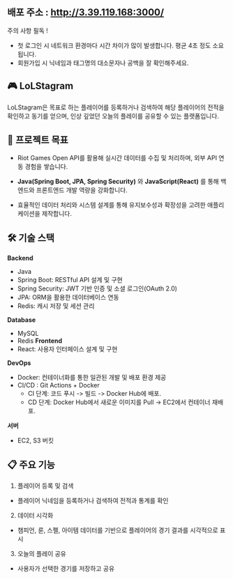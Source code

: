 ## 배포 주소 : http://3.39.119.168:3000/ <br>
주의 사항 필독 ! 
- 첫 로그인 시 네트워크 환경마다 시간 차이가 많이 발생합니다. 평균 4초 정도 소요됩니다.
- 회원가입 시 닉네임과 태그명의 대소문자나 공백을 잘 확인해주세요.



## 🎮 LoLStagram 
LoLStagram은 목표로 하는 플레이어를 등록하거나 검색하여 해당 플레이어의 전적을 확인하고 동기를 얻으며, 인상 깊었던 오늘의 플레이를 공유할 수 있는 플랫폼입니다.

## 📌 프로젝트 목표
- Riot Games Open API를 활용해 실시간 데이터를 수집 및 처리하며, 외부 API 연동 경험을 쌓습니다.

- **Java(Spring Boot, JPA, Spring Security)** 와 **JavaScript(React)** 를 통해 백엔드와 프론트엔드 개발 역량을 강화합니다.

- 효율적인 데이터 처리와 시스템 설계를 통해 유지보수성과 확장성을 고려한 애플리케이션을 제작합니다.

## 🛠️ 기술 스택
**Backend**<br>
- Java
- Spring Boot: RESTful API 설계 및 구현
- Spring Security: JWT 기반 인증 및 소셜 로그인(OAuth 2.0)
- JPA: ORM을 활용한 데이터베이스 연동
- Redis: 캐시 저장 및 세션 관리

**Database**<br>
- MySQL
- Redis
**Frontend**<br>
- React: 사용자 인터페이스 설계 및 구현

**DevOps**<br>
- Docker: 컨테이너화를 통한 일관된 개발 및 배포 환경 제공
- CI/CD : Git Actions + Docker
  -  CI 단계: 코드 푸시 -> 빌드 -> Docker Hub에 배포.
  -  CD 단계: Docker Hub에서 새로운 이미지를 Pull -> EC2에서 컨테이너 재배포.

 **서버**<br>
 - EC2, S3 버킷
 
## 📋 주요 기능
1. 플레이어 등록 및 검색
- 플레이어 닉네임을 등록하거나 검색하여 전적과 통계를 확인
2. 데이터 시각화
- 챔피언, 룬, 스펠, 아이템 데이터를 기반으로 플레이어의 경기 결과를 시각적으로 표시
3. 오늘의 플레이 공유
- 사용자가 선택한 경기를 저장하고 공유

